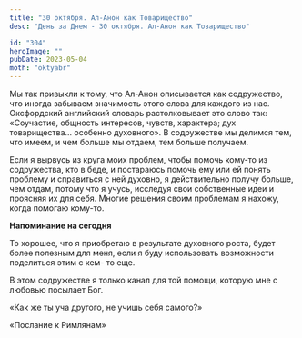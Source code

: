 ```yaml
---
title: "30 октября. Ал-Анон как Товарищество"
desc: "День за Днем - 30 октября. Ал-Анон как Товарищество"

id: "304"
heroImage: ""
pubDate: 2023-05-04
moth: "oktyabr"
---
```


Мы так привыкли к тому, что Ал-Анон описывается как содружество, что иногда
забываем значимость этого слова для каждого из нас. Оксфордский английский
словарь растолковывает это слово так: «Соучастие, общность интересов, чувств,
характера; дух товарищества… особенно духовного». В содружестве мы делимся
тем, что имеем, и чем больше мы отдаем, тем больше получаем.

Если я вырвусь из круга моих проблем, чтобы помочь кому-то из содружества, кто
в беде, и постараюсь помочь ему или ей понять проблему и справиться с ней
духовно, я действительно получу больше, чем отдам, потому что я учусь,
исследуя свои собственные идеи и проясняя их для себя. Многие решения своим
проблемам я нахожу, когда помогаю кому-то.

**Напоминание на сегодня**

То хорошее, что я приобретаю в результате духовного роста, будет более
полезным для меня, если я буду использовать возможности поделиться этим с кем-
то еще.

В этом содружестве я только канал для той помощи, которую мне с любовью
посылает Бог.

«Как же ты уча другого, не учишь себя самого?»

«Послание к Римлянам»
